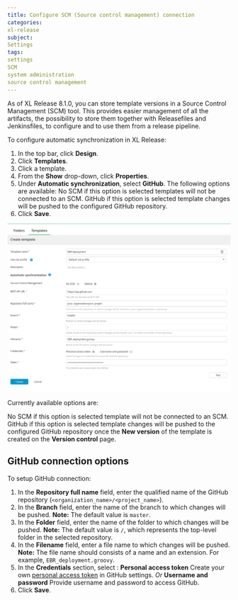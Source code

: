 ```yaml
---
title: Configure SCM (Source control management) connection
categories:
xl-release
subject:
Settings
tags:
settings
SCM
system administration
source control management
---
```


As of XL Release 8.1.0, you can store template versions in a Source Control Management (SCM) tool. This provides easier management of all the artifacts, the possibility to store them together with Releasefiles and Jenkinsfiles, to configure and to use them from a release pipeline.

To configure automatic synchronization in XL Release:
1. In the top bar, click **Design**.
1. Click **Templates**.
1. Click a template.
1. From the **Show** drop-down, click **Properties**.
1. Under **Automatic synchronization**, select **GitHub**.
 The following options are available:
   No SCM if this option is selected templates will not be connected to an SCM.
   GitHub if this option is selected template changes will be pushed to the configured GitHub repository.
6. Click **Save**.

![Automatic synchronization](../images/template-automatic-synchronization.png)

Currently available options are:

 No SCM if this option is selected template will not be connected to an SCM.
 GitHub if this option is selected template changes will be pushed to the configured GitHub repository once the **New version** of the template is created on the **Version control** page.
 
## GitHub connection options

To setup GitHub connection:

1. In the **Repository full name** field, enter the qualified name of the GitHub repository (`<organization_name>/<project_name>`).
1. In the **Branch** field, enter the name of the branch to which changes will be pushed. **Note:** The default value is `master`.
1. In the **Folder** field, enter the name of the folder to which changes will be pushed. **Note:** The default value is `/`, which represents the top-level folder in the selected repository.
1. In the **Filename** field, enter a file name to which changes will be pushed. **Note:** The file name should consists of a name and an extension. For example, `EBR_deployment.groovy`.
1. In the **Credentials** section, select :
   **Personal access token** Create your own [personal access token](https://help.github.com/articles/creating-a-personal-access-token-for-the-command-line/) in GitHub settings.
*Or*
   **Username and password** Provide username and password to access GitHub.
1. Click **Save**.   
